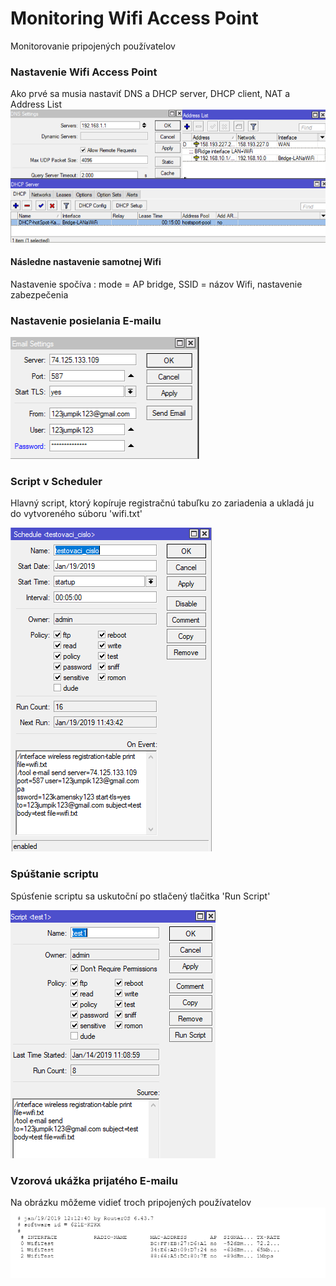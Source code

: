 #  Monitoring Wifi Access Point
Monitorovanie pripojených používatelov

### Nastavenie Wifi Access Point
Ako prvé sa  musia nastaviť DNS a DHCP server, DHCP client, NAT a Address List
![alt text](sfddfsdfsd.png)

#### Následne nastavenie samotnej Wifi
Nastavenie spočíva : mode = AP bridge, SSID = názov Wifi, nastavenie zabezpečenia
### Nastavenie posielania E-mailu
![alt text](email2.png)
### Script v Scheduler
Hlavný script, ktorý kopíruje registračnú tabuľku zo zariadenia a ukladá ju do vytvoreného súboru 'wifi.txt'

![alt text](shedule.png)
### Spúštanie scriptu
Spúsťenie scriptu sa uskutoční po stlačený tlačitka 'Run Script'

![alt text](scypt.png)

### Vzorová ukážka prijatého E-mailu
Na obrázku môžeme vidieť troch pripojených používatelov
![alt text](email.png)

